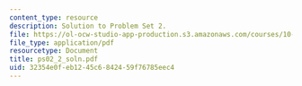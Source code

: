 ```yaml
---
content_type: resource
description: Solution to Problem Set 2.
file: https://ol-ocw-studio-app-production.s3.amazonaws.com/courses/10-40-chemical-engineering-thermodynamics-fall-2003/32354e0feb1245c6842459f76785eec4_ps02_2_soln.pdf
file_type: application/pdf
resourcetype: Document
title: ps02_2_soln.pdf
uid: 32354e0f-eb12-45c6-8424-59f76785eec4
---
```

